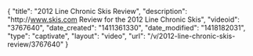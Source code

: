 {
    "title": "2012 Line Chronic Skis Review",
    "description": "http:\/\/www.skis.com Review for the 2012 Line Chronic Skis",
    "videoid": "3767640",
    "date_created": "1411361330",
    "date_modified": "1418182031",
    "type": "captivate",
    "layout": "video",
    "url": "\/v\/2012-line-chronic-skis-review\/3767640"
}